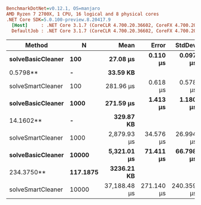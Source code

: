 ``` ini

BenchmarkDotNet=v0.12.1, OS=manjaro 
AMD Ryzen 7 2700X, 1 CPU, 16 logical and 8 physical cores
.NET Core SDK=5.0.100-preview.8.20417.9
  [Host]     : .NET Core 3.1.7 (CoreCLR 4.700.20.36602, CoreFX 4.700.20.37001), X64 RyuJIT
  DefaultJob : .NET Core 3.1.7 (CoreCLR 4.700.20.36602, CoreFX 4.700.20.37001), X64 RyuJIT


```

|            Method |     N |         Mean |      Error |     StdDev |     Gen 0 |    Gen 1 |    Gen 2 |  Allocated |
|------------------ |------ |-------------:|-----------:|-----------:|----------:|---------:|---------:|-----------:|
| **solveBasicCleaner** |   **100** |     **27.08 μs** |   **0.110 μs** |   **0.097 μs** |    **4.0894** |   **
0.5798** |        **-** |   **33.59 KB** |
| solveSmartCleaner |   100 |    281.96 μs |   0.618 μs |   0.578 μs |    9.7656 |   1.4648 |        - |   82.16 KB |
| **solveBasicCleaner** |  **1000** |    **271.59 μs** |   **1.413 μs** |   **1.180 μs** |   **40.0391** |  **
14.1602** |        **-** |  **329.87 KB** |
| solveSmartCleaner |  1000 |  2,879.93 μs |  34.576 μs |  26.994 μs |   97.6563 |  46.8750 |        - |  814.38 KB |
| **solveBasicCleaner** | **10000** |  **5,321.01 μs** |  **71.411 μs** |  **66.798 μs** |  **375.0000** | **
234.3750** | **117.1875** | **3236.21 KB** |
| solveSmartCleaner | 10000 | 37,188.48 μs | 271.140 μs | 240.359 μs | 1000.0000 | 357.1429 |  71.4286 | 8080.15 KB |
